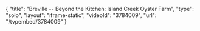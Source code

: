 {
    "title": "Breville -- Beyond the Kitchen: Island Creek Oyster Farm",
    "type": "solo",
    "layout": "iframe-static",
    "videoId": "3784009",
    "url": "\/tvpembed\/3784009"
}
